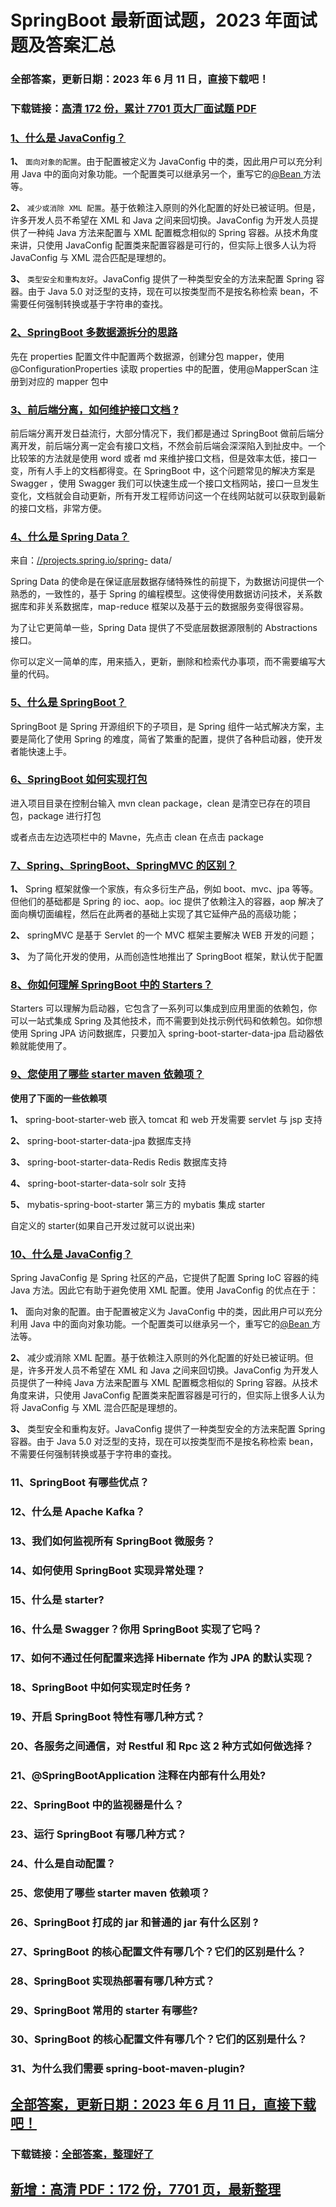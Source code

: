 # SpringBoot 最新面试题，2023 年面试题及答案汇总

### 全部答案，更新日期：2023 年 6 月 11 日，直接下载吧！

### 下载链接：[高清 172 份，累计 7701 页大厂面试题 PDF](https://gitlab.gaorta.com/devteam/learning-journey/study-materials-collection/-/tree/master/docs/index.md)

### [1、什么是 JavaConfig？](https://gitlab.gaorta.com/devteam/learning-journey/study-materials-collection/-/tree/master/docs/SpringBoot/SpringBoot最新面试题，2021年面试题及答案汇总.md#1什么是-javaconfig)

**1、** `面向对象的配置`。由于配置被定义为 JavaConfig 中的类，因此用户可以充分利用 Java 中的面向对象功能。一个配置类可以继承另一个，重写它的[@Bean ](/Bean) 方法等。

**2、** `减少或消除 XML 配置`。基于依赖注入原则的外化配置的好处已被证明。但是，许多开发人员不希望在 XML 和 Java 之间来回切换。JavaConfig 为开发人员提供了一种纯 Java 方法来配置与 XML 配置概念相似的 Spring 容器。从技术角度来讲，只使用 JavaConfig 配置类来配置容器是可行的，但实际上很多人认为将 JavaConfig 与 XML 混合匹配是理想的。

**3、** `类型安全和重构友好`。JavaConfig 提供了一种类型安全的方法来配置 Spring 容器。由于 Java 5.0 对泛型的支持，现在可以按类型而不是按名称检索 bean，不需要任何强制转换或基于字符串的查找。

### [2、SpringBoot 多数据源拆分的思路](https://gitlab.gaorta.com/devteam/learning-journey/study-materials-collection/-/tree/master/docs/SpringBoot/SpringBoot最新面试题，2021年面试题及答案汇总.md#2springboot多数据源拆分的思路)

先在 properties 配置文件中配置两个数据源，创建分包 mapper，使用@ConfigurationProperties 读取 properties 中的配置，使用@MapperScan 注册到对应的 mapper 包中

### [3、前后端分离，如何维护接口文档 ?](https://gitlab.gaorta.com/devteam/learning-journey/study-materials-collection/-/tree/master/docs/SpringBoot/SpringBoot最新面试题，2021年面试题及答案汇总.md#3前后端分离如何维护接口文档-)

前后端分离开发日益流行，大部分情况下，我们都是通过 SpringBoot 做前后端分离开发，前后端分离一定会有接口文档，不然会前后端会深深陷入到扯皮中。一个比较笨的方法就是使用 word 或者 md 来维护接口文档，但是效率太低，接口一变，所有人手上的文档都得变。在 SpringBoot 中，这个问题常见的解决方案是 Swagger ，使用 Swagger 我们可以快速生成一个接口文档网站，接口一旦发生变化，文档就会自动更新，所有开发工程师访问这一个在线网站就可以获取到最新的接口文档，非常方便。

### [4、什么是 Spring Data？](https://gitlab.gaorta.com/devteam/learning-journey/study-materials-collection/-/tree/master/docs/SpringBoot/SpringBoot最新面试题，2021年面试题及答案汇总.md#4什么是-spring-data)

来自：[//projects.spring.io/spring-](//projects.spring.io/spring-) data/

Spring Data 的使命是在保证底层数据存储特殊性的前提下，为数据访问提供一个熟悉的，一致性的，基于 Spring 的编程模型。这使得使用数据访问技术，关系数据库和非关系数据库，map-reduce 框架以及基于云的数据服务变得很容易。

为了让它更简单一些，Spring Data 提供了不受底层数据源限制的 Abstractions 接口。

你可以定义一简单的库，用来插入，更新，删除和检索代办事项，而不需要编写大量的代码。

### [5、什么是 SpringBoot？](https://gitlab.gaorta.com/devteam/learning-journey/study-materials-collection/-/tree/master/docs/SpringBoot/SpringBoot最新面试题，2021年面试题及答案汇总.md#5什么是-springboot)

SpringBoot 是 Spring 开源组织下的子项目，是 Spring 组件一站式解决方案，主要是简化了使用 Spring 的难度，简省了繁重的配置，提供了各种启动器，使开发者能快速上手。

### [6、SpringBoot 如何实现打包](https://gitlab.gaorta.com/devteam/learning-journey/study-materials-collection/-/tree/master/docs/SpringBoot/SpringBoot最新面试题，2021年面试题及答案汇总.md#6springboot如何实现打包)

进入项目目录在控制台输入 mvn clean package，clean 是清空已存在的项目包，package 进行打包

或者点击左边选项栏中的 Mavne，先点击 clean 在点击 package

### [7、Spring、SpringBoot、SpringMVC 的区别？](https://gitlab.gaorta.com/devteam/learning-journey/study-materials-collection/-/tree/master/docs/SpringBoot/SpringBoot最新面试题，2021年面试题及答案汇总.md#7springspringbootspringmvc的区别)

**1、** Spring 框架就像一个家族，有众多衍生产品，例如 boot、mvc、jpa 等等。但他们的基础都是 Spring 的 ioc、aop。ioc 提供了依赖注入的容器，aop 解决了面向横切面编程，然后在此两者的基础上实现了其它延伸产品的高级功能；

**2、** springMVC 是基于 Servlet 的一个 MVC 框架主要解决 WEB 开发的问题；

**3、** 为了简化开发的使用，从而创造性地推出了 SpringBoot 框架，默认优于配置

### [8、你如何理解 SpringBoot 中的 Starters？](https://gitlab.gaorta.com/devteam/learning-journey/study-materials-collection/-/tree/master/docs/SpringBoot/SpringBoot最新面试题，2021年面试题及答案汇总.md#8你如何理解-springboot-中的-starters)

Starters 可以理解为启动器，它包含了一系列可以集成到应用里面的依赖包，你可以一站式集成 Spring 及其他技术，而不需要到处找示例代码和依赖包。如你想使用 Spring JPA 访问数据库，只要加入 spring-boot-starter-data-jpa 启动器依赖就能使用了。

### [9、您使用了哪些 starter maven 依赖项？](https://gitlab.gaorta.com/devteam/learning-journey/study-materials-collection/-/tree/master/docs/SpringBoot/SpringBoot最新面试题，2021年面试题及答案汇总.md#9您使用了哪些-starter-maven-依赖项)

**使用了下面的一些依赖项**

**1、** spring-boot-starter-web 嵌入 tomcat 和 web 开发需要 servlet 与 jsp 支持

**2、** spring-boot-starter-data-jpa 数据库支持

**3、** spring-boot-starter-data-Redis Redis 数据库支持

**4、** spring-boot-starter-data-solr solr 支持

**5、** mybatis-spring-boot-starter 第三方的 mybatis 集成 starter

自定义的 starter(如果自己开发过就可以说出来)

### [10、什么是 JavaConfig？](https://gitlab.gaorta.com/devteam/learning-journey/study-materials-collection/-/tree/master/docs/SpringBoot/SpringBoot最新面试题，2021年面试题及答案汇总.md#10什么是-javaconfig)

Spring JavaConfig 是 Spring 社区的产品，它提供了配置 Spring IoC 容器的纯 Java 方法。因此它有助于避免使用 XML 配置。使用 JavaConfig 的优点在于：

**1、** 面向对象的配置。由于配置被定义为 JavaConfig 中的类，因此用户可以充分利用 Java 中的面向对象功能。一个配置类可以继承另一个，重写它的[@Bean ](/Bean) 方法等。

**2、** 减少或消除 XML 配置。基于依赖注入原则的外化配置的好处已被证明。但是，许多开发人员不希望在 XML 和 Java 之间来回切换。JavaConfig 为开发人员提供了一种纯 Java 方法来配置与 XML 配置概念相似的 Spring 容器。从技术角度来讲，只使用 JavaConfig 配置类来配置容器是可行的，但实际上很多人认为将 JavaConfig 与 XML 混合匹配是理想的。

**3、** 类型安全和重构友好。JavaConfig 提供了一种类型安全的方法来配置 Spring 容器。由于 Java 5.0 对泛型的支持，现在可以按类型而不是按名称检索 bean，不需要任何强制转换或基于字符串的查找。

### 11、SpringBoot 有哪些优点？

### 12、什么是 Apache Kafka？

### 13、我们如何监视所有 SpringBoot 微服务？

### 14、如何使用 SpringBoot 实现异常处理？

### 15、什么是 starter?

### 16、什么是 Swagger？你用 SpringBoot 实现了它吗？

### 17、如何不通过任何配置来选择 Hibernate 作为 JPA 的默认实现？

### 18、SpringBoot 中如何实现定时任务 ?

### 19、开启 SpringBoot 特性有哪几种方式？

### 20、各服务之间通信，对 Restful 和 Rpc 这 2 种方式如何做选择？

### 21、@SpringBootApplication 注释在内部有什么用处?

### 22、SpringBoot 中的监视器是什么？

### 23、运行 SpringBoot 有哪几种方式？

### 24、什么是自动配置？

### 25、您使用了哪些 starter maven 依赖项？

### 26、SpringBoot 打成的 jar 和普通的 jar 有什么区别 ?

### 27、SpringBoot 的核心配置文件有哪几个？它们的区别是什么？

### 28、SpringBoot 实现热部署有哪几种方式？

### 29、SpringBoot 常用的 starter 有哪些?

### 30、SpringBoot 的核心配置文件有哪几个？它们的区别是什么？

### 31、为什么我们需要 spring-boot-maven-plugin?

## [全部答案，更新日期：2023 年 6 月 11 日，直接下载吧！](https://gitlab.gaorta.com/devteam/learning-journey/study-materials-collection/-/tree/master/docs/daan.md)

### 下载链接：[全部答案，整理好了](https://gitlab.gaorta.com/devteam/learning-journey/study-materials-collection/-/tree/master/docs/daan.md)

## [新增：高清 PDF：172 份，7701 页，最新整理](https://gitlab.gaorta.com/devteam/learning-journey/study-materials-collection/-/tree/master/docs/daan.md)

